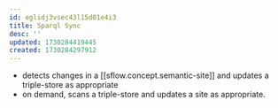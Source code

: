 ```yaml
---
id: eglidj3vsec43l15d01e4i3
title: Sparql Sync
desc: ''
updated: 1730284419445
created: 1730284297912
---
```


- detects changes in a [[sflow.concept.semantic-site]] and updates a triple-store as appropriate
- on demand, scans a triple-store and updates a site as appropriate.